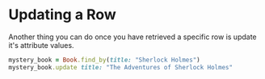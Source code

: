 # Updating a Row

Another thing you can do once you have retrieved a specific row is update it's attribute values.

``` ruby
mystery_book = Book.find_by(title: "Sherlock Holmes")
mystery_book.update title: "The Adventures of Sherlock Holmes"
```
